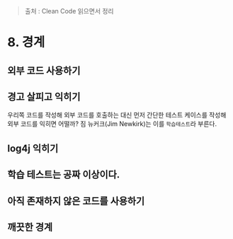 > 출처 : Clean Code 읽으면서 정리

# 8. 경계
## 외부 코드 사용하기
## 경고 살피고 익히기
우리쪽 코드를 작성해 외부 코드를 호출하는 대신 먼저 간단한 테스트 케이스를 작성해 외부 코드를 익히면 어떨까? 
짐 뉴커크(Jim Newkirk)는 이를 `학습테스트`라 부른다.
## log4j 익히기
## 학습 테스트는 공짜 이상이다.
## 아직 존재하지 않은 코드를 사용하기
## 깨끗한 경계



